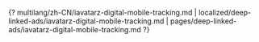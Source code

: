{? multilang/zh-CN/iavatarz-digital-mobile-tracking.md | localized/deep-linked-ads/iavatarz-digital-mobile-tracking.md | pages/deep-linked-ads/iavatarz-digital-mobile-tracking.md ?}
